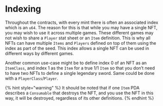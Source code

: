 # Indexing

Throughout the contracts, with every mint there is often an associated index which is an `u64`. The reason for this is that while you may have a single NFT, you may wish to use it across multiple games. These different games may not wish to share a `Player` stat sheet or an `Item` definition. This is why all NFTs can have multiple `Items` and `Players` defined on top of them using the index as part of the seed. This index allows a single NFT can be used in different ways by different games.

Another common use-case might be to define index 0 of an NFT as an `ItemClass`, and index 1 as the `Item` for a true 1/1 `Item` so that you don’t need to have two NFTs to define a single legendary sword. Same could be done with a `PlayerClass`/`Player`.

{% hint style="warning" %}
It should be noted that if one `Item` PDA describes a `Consumable` that destroys the NFT, and you use the NFT in this way, it will be destroyed, regardless of its other definitions.
{% endhint %}
